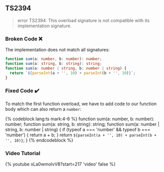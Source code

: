 ## TS2394

> error TS2394: This overload signature is not compatible with its implementation signature.

### Broken Code ❌

The implementation does not match all signatures:

```ts
function sum(a: number, b: number): number;
function sum(a: string, b: string): string;
function sum(a: number | string, b: number | string) {
  return `${parseInt(a + '', 10) + parseInt(b + '', 10)}`;
}
```

### Fixed Code ✔️

To match the first function overload, we have to add code to our function body which can also return a `number`:

<!-- prettier-ignore-start -->
{% codeblock lang:ts mark:4-6 %}
function sum(a: number, b: number): number;
function sum(a: string, b: string): string;
function sum(a: number | string, b: number | string) {
  if (typeof a === 'number' && typeof b === 'number') {
    return a + b;
  }
  return `${parseInt(a + '', 10) + parseInt(b + '', 10)}`;
}
{% endcodeblock %}
<!-- prettier-ignore-end -->

### Video Tutorial

{% youtube xLa0wmolvV8?start=217 'video' false %}
